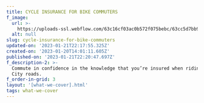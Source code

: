 ```yaml
---
title: CYCLE INSURANCE FOR BIKE COMMUTERS
f_image:
  url: >-
    https://uploads-ssl.webflow.com/63c16cf03ac0b572f075bebc/63cc5d7bb9a071de5e7b16b2_insurance_commuters.webp
  alt: null
slug: cycle-insurance-for-bike-commuters
updated-on: '2023-01-21T22:17:55.325Z'
created-on: '2023-01-20T14:01:11.605Z'
published-on: '2023-01-21T22:20:47.697Z'
f_description-2: >-
  Commute in confidence in the knowledge that you’re insured when riding on busy
  City roads.
f_order-in-grid: 3
layout: '[what-we-cover].html'
tags: what-we-cover
---
```



